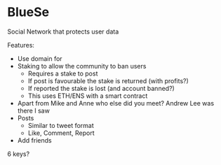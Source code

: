 # BlueSe

Social Network that protects user data

Features:
- Use domain for 
- Staking to allow the community to ban users
  - Requires a stake to post
  - If post is favourable the stake is returned (with profits?)
  - If reported the stake is lost (and account banned?)
  - This uses ETH/ENS with a smart contract
- Apart from Mike and Anne who else did you meet? Andrew Lee was there I saw
- Posts
  - Similar to tweet format
  - Like, Comment, Report
- Add friends



6 keys?